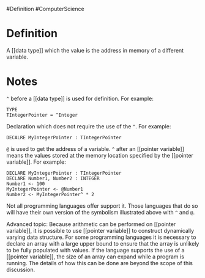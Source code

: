 #Definition #ComputerScience 

# Definition

A [[data type]] which the value is the address in memory of a different variable.

# Notes

`^` before a [[data type]] is used for definition.
For example:
```
TYPE 
TIntegerPointer = ^Integer
```

Declaration which does not require the use of the `^`.
For example:
```
DECALRE MyIntegerPointer : TIntegerPointer
```

`@` is used to get the address of a variable.
`^` after an [[pointer variable]] means the values stored at the memory location specified by the [[pointer variable]].
For example:
```
DECLARE MyIntegerPointer : TIntegerPointer
DECLARE Number1, Number2 : INTEGER
Number1 <- 100
MyIntegerPointer <- @Number1
Number2 <- MyIntegerPointer^ * 2
```

Not all programming languages offer support it.
Those languages that do so will have their own version of the symbolism illustrated above with `^` and `@`.

Advanced topic:
Because arithmetic can be performed on [[pointer variable]], it is possible to use [[pointer variable]] to construct dynamically varying data structure.
For some programming languages it is necessary to declare an array with a large upper bound to ensure that the array is unlikely to be fully populated with values.
If the language supports the use of a [[pointer variable]], the size of an array can expand while a program is running.
The details of how this can be done are beyond the scope of this discussion.